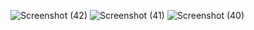 ![Screenshot (42)](https://github.com/AditFernanda/utspemrogramanmobile2/assets/149259905/ede994ed-767d-47a1-9e24-5296e378680a)
![Screenshot (41)](https://github.com/AditFernanda/utspemrogramanmobile2/assets/149259905/66f71c02-8dbe-4990-9eaf-842863112e35)
![Screenshot (40)](https://github.com/AditFernanda/utspemrogramanmobile2/assets/149259905/4d14a03f-181e-40f5-96f8-60912186cdfc)
